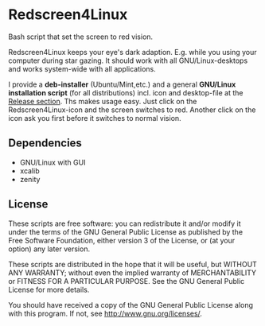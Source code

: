 # Redscreen4Linux

Bash script that set the screen to red vision.

Redscreen4Linux keeps your eye's dark adaption.  E.g. while you using your computer during star gazing. It should work with all GNU/Linux-desktops and works system-wide with all applications.

I provide a **deb-installer** (Ubuntu/Mint,etc.) and a general **GNU/Linux installation script** (for all distributions) incl. icon and desktop-file at the [Release section](https://github.com/haniibrahim/Redscreen4Linux/releases). Ths makes usage easy. Just click on the Redscreen4Linux-icon and the screen switches to red. Another click on the icon ask you first before it switches to normal vision.

## Dependencies

 * GNU/Linux with GUI
 * xcalib
 * zenity

## License
These scripts are free software: you can redistribute it and/or modify it under the terms of the GNU General Public License as published by the Free Software Foundation, either version 3 of the License, or (at your option) any later version.

These scripts are distributed in the hope that it will be useful, but WITHOUT ANY WARRANTY; without even the implied warranty of MERCHANTABILITY or FITNESS FOR A PARTICULAR PURPOSE. See the GNU General Public License for more details.

You should have received a copy of the GNU General Public License along with this program. If not, see http://www.gnu.org/licenses/.